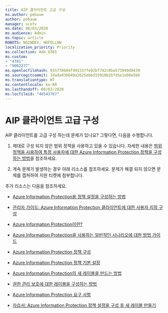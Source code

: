```yaml
---
title: AIP 클라이언트 고급 구성
ms.author: pebaum
author: pebaum
manager: scotv
ms.date: 08/03/2020
ms.audience: Admin
ms.topic: article
ROBOTS: NOINDEX, NOFOLLOW
localization_priority: Priority
ms.collection: Adm_O365
ms.custom:
- "4781"
- "9002277"
ms.openlocfilehash: 655770684f491337fe92bf742c0ba573949d8439
ms.sourcegitcommit: 1dada930649a2625eb6d15910b2bfd5e1e00e5b6
ms.translationtype: HT
ms.contentlocale: ko-KR
ms.lasthandoff: 08/03/2020
ms.locfileid: "46543767"
---
```

# <a name="aip-client-advanced-configuration"></a>AIP 클라이언트 고급 구성

AIP 클라이언트를 고급 구성 하는데 문제가 있나요? 그렇다면, 다음을 수행합니다.

1. 제대로 구성 되지 않은 범위 정책을 사용하고 있을 수 있습니다. 자세한 내용은 [범위 정책을 사용하여 특정 사용자에 대한 Azure Information Protection 정책을 구성 하는 방법](https://docs.microsoft.com/azure/information-protection/configure-policy-scope)을 참조하세요.

2. 계속 문제가 발생하는 경우 아래 리소스를 참조하세요. 문제가 해결 되지 않으면 문제를 캡쳐하여 지원 티켓에 첨부합니다.

추가 리소스는 다음을 참조하세요.

- [Azure Information Protection용 정책 설정을 구성하는 방법](https://docs.microsoft.com/azure/information-protection/configure-policy-settings)  
    
- [관리자 가이드: Azure Information Protection 클라이언트에 대한 사용자 지정 구성](https://docs.microsoft.com/azure/information-protection/rms-client/client-admin-guide-customizations)  
    
- [Azure Information Protection이란?](https://docs.microsoft.com/azure/information-protection/what-is-information-protection)  
    
- [Azure Information Protection을 사용하는 일반적인 시나리오에 대한 방법 가이드](https://docs.microsoft.com/azure/information-protection/how-to-guides)  
    
- [Azure Information Protection 정책 구성](https://docs.microsoft.com/azure/information-protection/deploy-use/configure-policy)  
    
- [Azure Information Protection 정책 기본 설정](https://docs.microsoft.com/azure/information-protection/deploy-use/configure-policy-default)  
    
- [Azure Information Protection의 새 레이블을 만드는 방법](https://docs.microsoft.com/azure/information-protection/deploy-use/configure-policy-new-label)  
    
- [권한 관리 보호에 대한 레이블을 구성하는 방법](https://docs.microsoft.com/azure/information-protection/deploy-use/configure-policy-protection)  
    
- [Azure Information Protection 요구 사항](https://docs.microsoft.com/azure/information-protection/get-started/requirements)

- [자습서: Azure Information Protection 정책 설정을 구성 후 새 레이블 만들기](https://docs.microsoft.com/azure/information-protection/get-started/infoprotect-quick-start-tutorial)